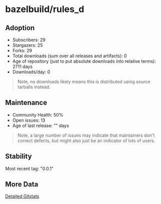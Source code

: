 # bazelbuild/rules_d

## Adoption

- Subscribers: 29
- Stargazers: 25
- Forks: 29
- Total downloads (sum over all releases and artifacts): 0
- Age of repository (just to put absolute downloads into relative terms): 2711 days
- Downloads/day: 0

> Note, no downloads likely means this is distributed using source tarballs instead.

## Maintenance

- Community Health: 50%
- Open issues: 13
- Age of last release: "<No Releases>" days

> Note, a large number of issues may indicate that maintainers don't correct defects, but might also
> just be an indicator of lots of users.

## Stability

Most recent tag: "0.0.1"

## More Data

[Detailed Gitstats](/bazel-catalog/gitstats/bazelbuild/rules_d)

